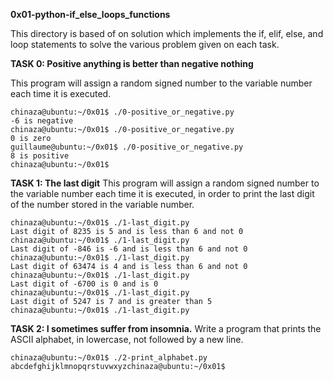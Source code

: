 **0x01-python-if_else_loops_functions**

This directory is based of on solution which implements the if, elif, else, and loop statements to solve the various problem given on each task.

**TASK 0: Positive anything is better than negative nothing**

This program will assign a random signed number to the variable number each time it is executed. 

```
chinaza@ubuntu:~/0x01$ ./0-positive_or_negative.py 
-6 is negative
chinaza@ubuntu:~/0x01$ ./0-positive_or_negative.py 
0 is zero
guillaume@ubuntu:~/0x01$ ./0-positive_or_negative.py 
8 is positive
chinaza@ubuntu:~/0x01$ 
```

**TASK 1: The last digit**
This program will assign a random signed number to the variable number each time it is executed, in order to print the last digit of the number stored in the variable number.

```
chinaza@ubuntu:~/0x01$ ./1-last_digit.py
Last digit of 8235 is 5 and is less than 6 and not 0
chinaza@ubuntu:~/0x01$ ./1-last_digit.py
Last digit of -846 is -6 and is less than 6 and not 0
chinaza@ubuntu:~/0x01$ ./1-last_digit.py
Last digit of 63474 is 4 and is less than 6 and not 0
chinaza@ubuntu:~/0x01$ ./1-last_digit.py
Last digit of -6700 is 0 and is 0
chinaza@ubuntu:~/0x01$ ./1-last_digit.py
Last digit of 5247 is 7 and is greater than 5
chinaza@ubuntu:~/0x01$ ./1-last_digit.py
```

**TASK 2: I sometimes suffer from insomnia.**
Write a program that prints the ASCII alphabet, in lowercase, not followed by a new line.
```
chinaza@ubuntu:~/0x01$ ./2-print_alphabet.py
abcdefghijklmnopqrstuvwxyzchinaza@ubuntu:~/0x01$
```

